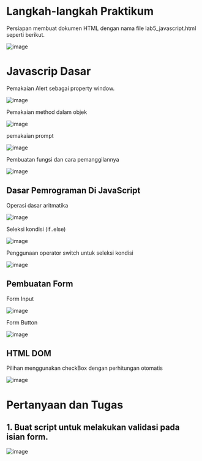 # Langkah-langkah Praktikum

Persiapan membuat dokumen HTML dengan nama file lab5_javascript.html seperti berikut.

![image](https://github.com/verz666/Lab5Web./assets/115523263/53ca0b95-db89-4ee6-b013-3b5400b53283)

# Javascrip Dasar

Pemakaian Alert sebagai property window.

![image](https://github.com/verz666/Lab5Web./assets/115523263/f0f4cca4-e499-417b-915f-726ba87e2b2a)

Pemakaian method dalam objek

![image](https://github.com/verz666/Lab5Web./assets/115523263/9ae0914e-c7c2-482c-b107-77e1c7e7e4ed)

pemakaian prompt

![image](https://github.com/verz666/Lab5Web./assets/115523263/18b3a50c-468e-4ada-8a4b-8992ef2ef464)

Pembuatan fungsi dan cara pemanggilannya

![image](https://github.com/verz666/Lab5Web./assets/115523263/431d7ff4-4534-4352-8555-59493b24a170)

## Dasar Pemrograman Di JavaScript

Operasi dasar aritmatika

![image](https://github.com/verz666/Lab5Web./assets/115523263/f0d2c293-5af6-4bcb-b41d-5a2f96419051)

Seleksi kondisi (if..else)

![image](https://github.com/verz666/Lab5Web./assets/115523263/928a7fa5-a769-4e81-a6f8-6fa2d70813da)

Penggunaan operator switch untuk seleksi kondisi

![image](https://github.com/verz666/Lab5Web./assets/115523263/1eb77e26-8c26-45a9-b688-d551014a6fc1)

## Pembuatan Form

Form Input

![image](https://github.com/verz666/Lab5Web./assets/115523263/88728e6e-7a54-45c3-bbcd-67f69d652640)

Form Button

![image](https://github.com/verz666/Lab5Web./assets/115523263/f374f6a9-de96-40c3-a154-35db7f9e1465)

## HTML DOM

Pilihan menggunakan checkBox dengan perhitungan otomatis

![image](https://github.com/verz666/Lab5Web./assets/115523263/66cc072f-5588-4047-a49b-07561fa3bcba)

# Pertanyaan dan Tugas

## 1. Buat script untuk melakukan validasi pada isian form.

![image](https://github.com/verz666/Lab5Web./assets/115523263/050040cb-e580-4bac-ad64-1c031427430c)

